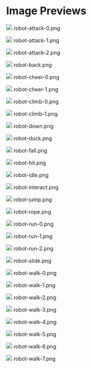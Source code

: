 # Image Previews

<img src="robot-attack-0.png" style="max-width:100px;" /> robot-attack-0.png<br>

<img src="robot-attack-1.png" style="max-width:100px;" /> robot-attack-1.png<br>

<img src="robot-attack-2.png" style="max-width:100px;" /> robot-attack-2.png<br>

<img src="robot-back.png" style="max-width:100px;" /> robot-back.png<br>

<img src="robot-cheer-0.png" style="max-width:100px;" /> robot-cheer-0.png<br>

<img src="robot-cheer-1.png" style="max-width:100px;" /> robot-cheer-1.png<br>

<img src="robot-climb-0.png" style="max-width:100px;" /> robot-climb-0.png<br>

<img src="robot-climb-1.png" style="max-width:100px;" /> robot-climb-1.png<br>

<img src="robot-down.png" style="max-width:100px;" /> robot-down.png<br>

<img src="robot-duck.png" style="max-width:100px;" /> robot-duck.png<br>

<img src="robot-fall.png" style="max-width:100px;" /> robot-fall.png<br>

<img src="robot-hit.png" style="max-width:100px;" /> robot-hit.png<br>

<img src="robot-idle.png" style="max-width:100px;" /> robot-idle.png<br>

<img src="robot-interact.png" style="max-width:100px;" /> robot-interact.png<br>

<img src="robot-jump.png" style="max-width:100px;" /> robot-jump.png<br>

<img src="robot-rope.png" style="max-width:100px;" /> robot-rope.png<br>

<img src="robot-run-0.png" style="max-width:100px;" /> robot-run-0.png<br>

<img src="robot-run-1.png" style="max-width:100px;" /> robot-run-1.png<br>

<img src="robot-run-2.png" style="max-width:100px;" /> robot-run-2.png<br>

<img src="robot-slide.png" style="max-width:100px;" /> robot-slide.png<br>

<img src="robot-walk-0.png" style="max-width:100px;" /> robot-walk-0.png<br>

<img src="robot-walk-1.png" style="max-width:100px;" /> robot-walk-1.png<br>

<img src="robot-walk-2.png" style="max-width:100px;" /> robot-walk-2.png<br>

<img src="robot-walk-3.png" style="max-width:100px;" /> robot-walk-3.png<br>

<img src="robot-walk-4.png" style="max-width:100px;" /> robot-walk-4.png<br>

<img src="robot-walk-5.png" style="max-width:100px;" /> robot-walk-5.png<br>

<img src="robot-walk-6.png" style="max-width:100px;" /> robot-walk-6.png<br>

<img src="robot-walk-7.png" style="max-width:100px;" /> robot-walk-7.png<br>

